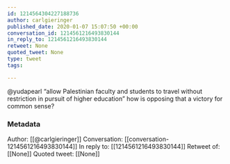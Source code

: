 ```yaml
---
id: 1214564304227188736
author: carlgieringer
published_date: 2020-01-07 15:07:50 +00:00
conversation_id: 1214561216493830144
in_reply_to: 1214561216493830144
retweet: None
quoted_tweet: None
type: tweet
tags:

---
```


@yudapearl “allow Palestinian faculty and students to travel without restriction in pursuit of higher education” how is opposing that a victory for common sense?

### Metadata

Author: [[@carlgieringer]]
Conversation: [[conversation-1214561216493830144]]
In reply to: [[1214561216493830144]]
Retweet of: [[None]]
Quoted tweet: [[None]]
